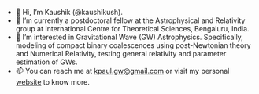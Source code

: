 - 👋 Hi, I’m Kaushik (@kaushikush).
- 🌱 I’m currently a postdoctoral fellow at the Astrophysical and Relativity group at International Centre for Theoretical Sciences, Bengaluru, India.
- 👀 I’m interested in Gravitational Wave (GW) Astrophysics. Specifically, modeling of compact binary coalescences using post-Newtonian theory and Numerical Relativity, testing general relativity and parameter estimation of GWs. 
- 📫 You can reach me at kpaul.gw@gmail.com or visit my personal [website](https://kaushikush.github.io/) to know more.

<!---
kaushikush/kaushikush is a ✨ special ✨ repository because its `README.md` (this file) appears on your GitHub profile.
You can click the Preview link to take a look at your changes.
--->
